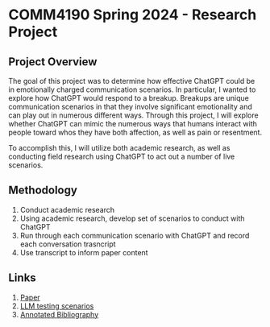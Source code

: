 # COMM4190 Spring 2024 - Research Project

## Project Overview

The goal of this project was to determine how effective ChatGPT could be in emotionally charged communication scenarios. In particular, I wanted to explore how ChatGPT would respond to a breakup. Breakups are unique communication scenarios in that they involve significant emotionality and can play out in numerous different ways. Through this project, I will explore whether ChatGPT can mimic the numerous ways that humans interact with people toward whos they have both affection, as well as pain or resentment.

To accomplish this, I will utilize both academic research, as well as conducting field research using ChatGPT to act out a number of live scenarios.

## Methodology

1. Conduct academic research
2. Using academic research, develop set of scenarios to conduct with ChatGPT
3. Run through each communication scenario with ChatGPT and record each conversation trasncript
4. Use transcript to inform paper content

## Links
1. [Paper](01.Paper.pdf)
2. [LLM testing scenarios](02.Research.pdf)
3. [Annotated Bibliography](03.AnnotatedBibliography.pdf)







